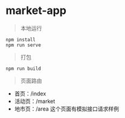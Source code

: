 # market-app

> 本地运行

```
npm install
npm run serve
```

> 打包

```
npm run build
```

> 页面路由

- 首页：/index
- 活动页：/market
- 地市页：/area 这个页面有模拟接口请求样例
